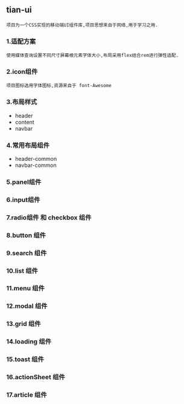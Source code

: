 ## tian-ui

    项目为一个CSS实现的移动端UI组件库,项目思想来自于网络,用于学习之用.

### 1.适配方案

    使用媒体查询设置不同尺寸屏幕根元素字体大小,布局采用flex结合rem进行弹性适配.

### 2.icon组件

    项目图标选用字体图标,资源来自于 font-Awesome

### 3.布局样式

 - header
 - content
 - navbar

### 4.常用布局组件

 - header-common
 - navbar-common

### 5.panel组件

### 6.input组件

### 7.radio组件 和 checkbox 组件

### 8.button 组件

### 9.search 组件

### 10.list 组件

### 11.menu 组件

### 12.modal 组件

### 13.grid 组件

### 14.loading 组件

### 15.toast 组件

### 16.actionSheet 组件

### 17.article 组件